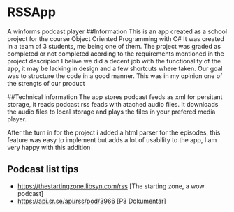 # RSSApp
A winforms podcast player
##Information
This is an app created as a school project for the course Object Oriented Programming with C#
It was created in a team of 3 students, me being one of them.
The project was graded as completed or not completed acording to the requirements mentioned in the project descripion
I belive we did a decent job with the functionality of the app, it may be lacking in design and a few shortcuts where taken.
Our goal was to structure the code in a good manner. This was in my opinion one of the strengts of our product

##Technical information
The app stores podcast feeds as xml for persitant storage, it reads podcast rss feads with atached audio files.
It downloads the audio files to local storage and plays the files in your prefered media player. 

After the turn in for the project i added a html parser for the episodes, this feature 
was easy to implement but adds a lot of usability to the app, I am very happy with this addition


## Podcast list tips
- https://thestartingzone.libsyn.com/rss [The starting zone, a wow podcast]
- https://api.sr.se/api/rss/pod/3966 [P3 Dokumentär]

